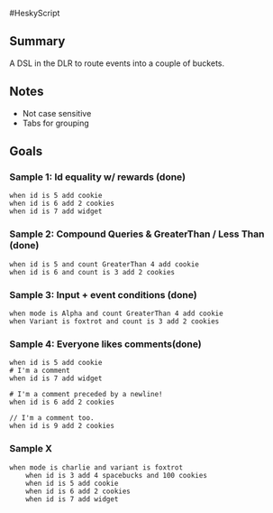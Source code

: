#HeskyScript

## Summary
A DSL in the DLR to route events into a couple of buckets.

## Notes
*   Not case sensitive
*   Tabs for grouping

## Goals

### Sample 1: Id equality w/ rewards (done)
    when id is 5 add cookie
    when id is 6 add 2 cookies
    when id is 7 add widget

### Sample 2: Compound Queries & GreaterThan / Less Than  (done)
    when id is 5 and count GreaterThan 4 add cookie
    when id is 6 and count is 3 add 2 cookies

### Sample 3: Input + event conditions (done)
    when mode is Alpha and count GreaterThan 4 add cookie
    when Variant is foxtrot and count is 3 add 2 cookies

### Sample 4: Everyone likes comments(done)
    when id is 5 add cookie
    # I'm a comment
    when id is 7 add widget

    # I'm a comment preceded by a newline!
    when id is 6 add 2 cookies

    // I'm a comment too.
    when id is 9 add 2 cookies    

### Sample X
    when mode is charlie and variant is foxtrot
        when id is 3 add 4 spacebucks and 100 cookies
        when id is 5 add cookie
        when id is 6 add 2 cookies
        when id is 7 add widget
